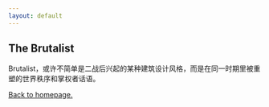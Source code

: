 ```yaml
---
layout: default
---
```


## The Brutalist
Brutalist，或许不简单是二战后兴起的某种建筑设计风格，而是在同一时期里被重塑的世界秩序和掌权者话语。


[Back to homepage.](https://wcr369.github.io/chenrun.github.io/)